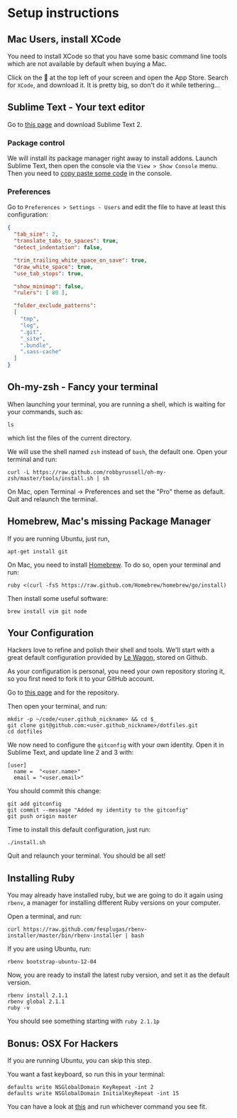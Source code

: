 # Setup instructions

## Mac Users, install XCode

You need to install XCode so that you have some basic command line tools which are not available by default when buying a Mac.

Click on the  at the top left of your screen and open the App Store. Search for `XCode`, and download it. It is pretty big, so don't do it while tethering...

## Sublime Text - Your text editor

Go to [this page](http://www.sublimetext.com/2) and download Sublime Text 2.

### Package control

We will install its package manager right away to install addons. Launch Sublime Text, then open the console via the `View > Show Console` menu. Then you need to [copy paste some code](https://sublime.wbond.net/installation#st2) in the console.

### Preferences

Go to `Preferences > Settings - Users` and edit the file to have at least this configuration:

```json
{
  "tab_size": 2,
  "translate_tabs_to_spaces": true,
  "detect_indentation": false,

  "trim_trailing_white_space_on_save": true,
  "draw_white_space": true,
  "use_tab_stops": true,

  "show_minimap": false,
  "rulers": [ 80 ],

  "folder_exclude_patterns":
  [
    "tmp",
    "log",
    ".git",
    "_site",
    ".bundle",
    ".sass-cache"
  ]
}
```

## Oh-my-zsh - Fancy your terminal

When launching your terminal, you are running a shell, which is waiting for your commands, such as:

```shell
ls
```

which list the files of the current directory.

We will use the shell named `zsh` instead of `bash`, the default one. Open your terminal and run:

```shell
curl -L https://raw.github.com/robbyrussell/oh-my-zsh/master/tools/install.sh | sh
```

On Mac, open Terminal -> Preferences and set the "Pro" theme as default. Quit and relaunch the terminal.

## Homebrew, Mac's missing Package Manager

If you are running Ubuntu, just run,

```shell
apt-get install git
```

On Mac, you need to install [Homebrew](http://brew.sh/). To do so, open your terminal and run:

```shell
ruby <(curl -fsS https://raw.github.com/Homebrew/homebrew/go/install)
```

Then install some useful software:

```shell
brew install vim git node
```

## Your Configuration

Hackers love to refine and polish their shell and tools. We'll start with a great default configuration provided by [Le Wagon](http://github.com/lewagon/dotfiles), stored on Github.

As your configuration is personal, you need your own repository storing it, so you first need to fork it to your GitHub account.

Go to [this page](https://github.com/lewagon/dotfiles/fork) and for the repository.

Then open your terminal, and run:

```shell
mkdir -p ~/code/<user.github_nickname> && cd $_
git clone git@github.com:<user.github_nickname>/dotfiles.git
cd dotfiles
```

We now need to configure the `gitconfig` with your own identity. Open it in Sublime Text, and update line 2 and 3 with:

```
[user]
  name =  "<user.name>"
  email = "<user.email>"
```

You should commit this change:

```shell
git add gitconfig
git commit --message "Added my identity to the gitconfig"
git push origin master
```

Time to install this default configuration, just run:

```shell
./install.sh
```

Quit and relaunch your terminal. You should be all set!

## Installing Ruby

You may already have installed ruby, but we are going to do it again using `rbenv`, a manager for installing different Ruby versions on your computer.

Open a terminal, and run:

```shell
curl https://raw.github.com/fesplugas/rbenv-installer/master/bin/rbenv-installer | bash
```

If you are using Ubuntu, run:

```shell
rbenv bootstrap-ubuntu-12-04
```

Now, you are ready to install the latest ruby version, and set it as the default version.

```shell
rbenv install 2.1.1
rbenv global 2.1.1
ruby -v
```

You should see something starting with `ruby 2.1.1p`

## Bonus: OSX For Hackers

If you are running Ubuntu, you can skip this step.

You want a fast keyboard, so run this in your terminal:

```shell
defaults write NSGlobalDomain KeyRepeat -int 2
defaults write NSGlobalDomain InitialKeyRepeat -int 15
```

You can have a look at [this](https://github.com/mathiasbynens/dotfiles/blob/master/.osx) and run whichever command you see fit.
